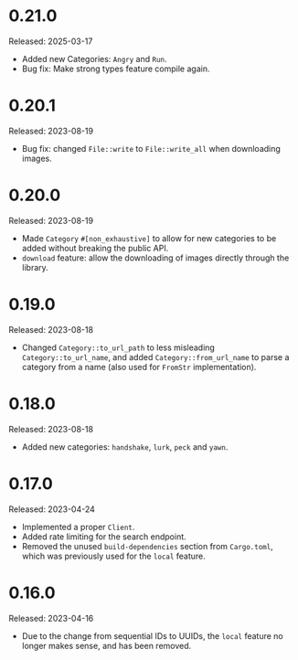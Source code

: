 # 0.21.0

Released: 2025-03-17

- Added new Categories: `Angry` and `Run`.
- Bug fix: Make strong types feature compile again.

# 0.20.1

Released: 2023-08-19

- Bug fix: changed `File::write` to `File::write_all` when downloading images.

# 0.20.0

Released: 2023-08-19

- Made `Category` `#[non_exhaustive]` to allow for new categories to be added
  without breaking the public API.
- `download` feature: allow the downloading of images directly
  through the library.

# 0.19.0

Released: 2023-08-18

- Changed `Category::to_url_path` to less misleading `Category::to_url_name`,
  and added `Category::from_url_name` to parse a category from a name (also
  used for `FromStr` implementation).

# 0.18.0

Released: 2023-08-18

- Added new categories: `handshake`, `lurk`, `peck` and `yawn`.

# 0.17.0

Released: 2023-04-24

- Implemented a proper `Client`.
- Added rate limiting for the search endpoint.
- Removed the unused `build-dependencies` section from `Cargo.toml`,
  which was previously used for the `local` feature.

# 0.16.0

Released: 2023-04-16

- Due to the change from sequential IDs to UUIDs, the `local`
  feature no longer makes sense, and has been removed.